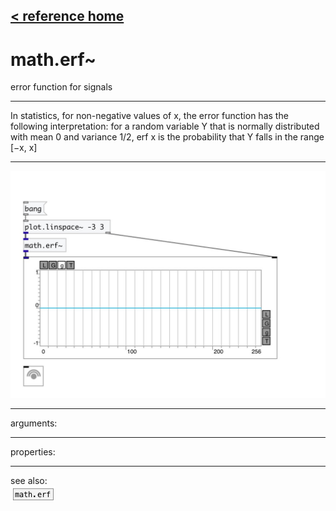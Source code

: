 [< reference home](index.html)
---

# math.erf~


error function for signals

---

In statistics, for non-negative values of x, the error function has the following
            interpretation:
for a random variable Y that is normally distributed with mean 0 and variance 1/2,
            erf x is the probability that Y falls in the range [−x, x]
<br>


---


![example](examples/math.erf~-example.jpg)

---
arguments:


---
properties:


---
see also:<br>
[![math.erf](img/object_math.erf.png)](math.erf.html)
